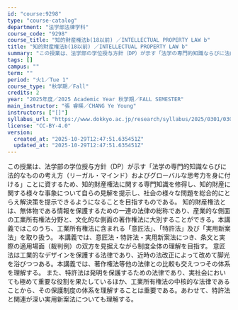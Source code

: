 ```yaml
---
id: "course:9298"
type: "course-catalog"
department: "法学部法律学科"
course_code: "9298"
course_title: "知的財産権法b(18以前) ／INTELLECTUAL PROPERTY LAW b"
title: "知的財産権法b(18以前) ／INTELLECTUAL PROPERTY LAW b"
summary: "この授業は、法学部の学位授与方針（DP）が示す「法学の専門的知識ならびに法的なものの考え方（リーガル・マインド）およびグローバルな思考力を身に付ける」ことに資するため、知的財産権法に関する専門知識を修得し、知的財産に関する様々な事象について…"
tags: []
campus: ""
term: ""
period: "火1／Tue 1"
course_type: "秋学期／Fall"
credits: 2
year: "2025年度／2025 Academic Year 秋学期／FALL SEMESTER"
main_instructor: "張 睿暎／CHANG Ye Young"
instructors: ["[]"]
syllabus_url: "https://www.dokkyo.ac.jp/research/syllabus/2025/0301/0301_09298_ja_JP.html"
license: "CC-BY-4.0"
version:
  created_at: "2025-10-29T12:47:51.635451Z"
  updated_at: "2025-10-29T12:47:51.635451Z"
---
```

この授業は、法学部の学位授与方針（DP）が示す「法学の専門的知識ならびに法的なものの考え方（リーガル・マインド）およびグローバルな思考力を身に付ける」ことに資するため、知的財産権法に関する専門知識を修得し、知的財産に関する様々な事象について自らの見解を提示し、社会の様々な問題を総合的にとらえ解決策を提示できるようになることを目指すものである。 知的財産権法とは、無体物である情報を保護するための一連の法律の総称であり、産業的な側面の工業所有権法分野と、文化的な側面の著作権法に大別することができる。本講義ではこのうち、工業所有権法に含まれる「意匠法」、「特許法」及び「実用新案法」を取り扱う。 本講義では、意匠法・特許法・実用新案法につき、条文と実際の適用場面（裁判例）の双方を見据えながら制度全体の理解を目指す。 意匠法は工業的なデザインを保護する法律であり、近時の法改正によって改めて脚光を浴びつつある。本講義では、著作権法等他の法律との比較も交えつつその体系を理解する。 また、特許法は発明を保護するための法律であり、実社会においても極めて重要な役割を果たしているほか、工業所有権法の中核的な法律であることから、その保護制度の体系を理解することは重要である。あわせて、特許法と関連が深い実用新案法についても理解する。
